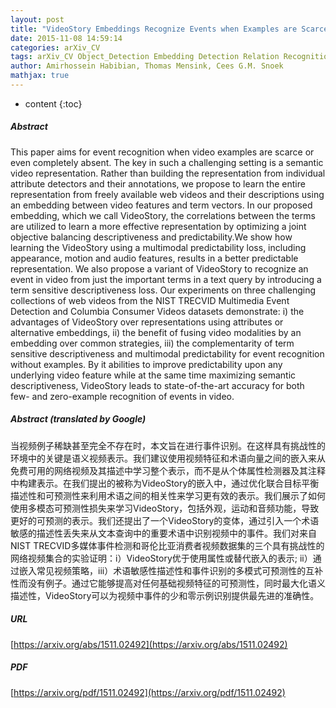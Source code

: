 ```yaml
---
layout: post
title: "VideoStory Embeddings Recognize Events when Examples are Scarce"
date: 2015-11-08 14:59:14
categories: arXiv_CV
tags: arXiv_CV Object_Detection Embedding Detection Relation Recognition
author: Amirhossein Habibian, Thomas Mensink, Cees G.M. Snoek
mathjax: true
---
```


* content
{:toc}

##### Abstract
This paper aims for event recognition when video examples are scarce or even completely absent. The key in such a challenging setting is a semantic video representation. Rather than building the representation from individual attribute detectors and their annotations, we propose to learn the entire representation from freely available web videos and their descriptions using an embedding between video features and term vectors. In our proposed embedding, which we call VideoStory, the correlations between the terms are utilized to learn a more effective representation by optimizing a joint objective balancing descriptiveness and predictability.We show how learning the VideoStory using a multimodal predictability loss, including appearance, motion and audio features, results in a better predictable representation. We also propose a variant of VideoStory to recognize an event in video from just the important terms in a text query by introducing a term sensitive descriptiveness loss. Our experiments on three challenging collections of web videos from the NIST TRECVID Multimedia Event Detection and Columbia Consumer Videos datasets demonstrate: i) the advantages of VideoStory over representations using attributes or alternative embeddings, ii) the benefit of fusing video modalities by an embedding over common strategies, iii) the complementarity of term sensitive descriptiveness and multimodal predictability for event recognition without examples. By it abilities to improve predictability upon any underlying video feature while at the same time maximizing semantic descriptiveness, VideoStory leads to state-of-the-art accuracy for both few- and zero-example recognition of events in video.

##### Abstract (translated by Google)
当视频例子稀缺甚至完全不存在时，本文旨在进行事件识别。在这样具有挑战性的环境中的关键是语义视频表示。我们建议使用视频特征和术语向量之间的嵌入来从免费可用的网络视频及其描述中学习整个表示，而不是从个体属性检测器及其注释中构建表示。在我们提出的被称为VideoStory的嵌入中，通过优化联合目标平衡描述性和可预测性来利用术语之间的相关性来学习更有效的表示。我们展示了如何使用多模态可预测性损失来学习VideoStory，包括外观，运动和音频功能，导致更好的可预测的表示。我们还提出了一个VideoStory的变体，通过引入一个术语敏感的描述性丢失来从文本查询中的重要术语中识别视频中的事件。我们对来自NIST TRECVID多媒体事件检测和哥伦比亚消费者视频数据集的三个具有挑战性的网络视频集合的实验证明：i）VideoStory优于使用属性或替代嵌入的表示; ii）通过嵌入常见视频策略，iii）术语敏感性描述性和事件识别的多模式可预测性的互补性而没有例子。通过它能够提高对任何基础视频特征的可预测性，同时最大化语义描述性，VideoStory可以为视频中事件的少和零示例识别提供最先进的准确性。

##### URL
[https://arxiv.org/abs/1511.02492](https://arxiv.org/abs/1511.02492)

##### PDF
[https://arxiv.org/pdf/1511.02492](https://arxiv.org/pdf/1511.02492)

